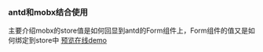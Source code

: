 ### antd和mobx结合使用

主要介绍mobx的store值是如何回显到antd的Form组件上，Form组件的值又是如何绑定到store中
<a href="https://zhangzhihao1996.github.io/antd-mobx/">预览在线demo</a>


